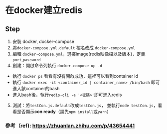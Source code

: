 # 在docker建立redis

## Step
1. 安裝 docker, docker-compose
2. 將`docker-compose.yml.default` 檔名改成 `docker-compose.yml`
3. 編輯 `docker-compose.yml`，選擇image(redis映像檔以及版本)，定義`port`,`password`
4. 創建：開啟命令列執行 `docker-compose up -d`
 - 執行 `docker ps` 看看有沒有開啟成功，這裡可以看到container id
 -  執行 `docker exec -it <container_id | container_name> /bin/bash` 即可進入該container的bash
 - 進入bash後，執行`redis-cli -a '<密碼>'`即可進入redis
5. 測試：將`testCon.js.default`改成`testCon.js`，
並執行`node testCon.js`，看看是否顯示**con ready**（請先`npm install`或`yarn`）

### 參考（ref): https://zhuanlan.zhihu.com/p/43654441